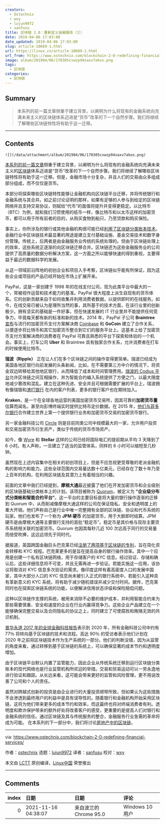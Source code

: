 ```yaml
---
creators:
  - Ostechnix
  - wxy
  - lujun9972
  - sanfusu
title: 区块链 2.0：重新定义金融服务（三）
date: 2019-04-06 17:03:00
date_updated: 2019-04-06 17:03:00
slug: article-10689-1.html
url: https://linux.cn/article-10689-1.html
url_from: https://www.ostechnix.com/blockchain-2-0-redefining-financial-services/
image: album/201904/06/170305cvwzp94saxv7akos.png
tags:
  - 区块链
categories:
  - 区块链
---
```


## Summary

> 本系列的前一篇文章侧重于建立背景，以阐明为什么将现有的金融系统向充满未来主义的区块链体系迈进是“货币”改革的下一个自然步骤。我们将继续了解哪些区块链特性将有助于这一迁移。

***

<!-- more -->

## Contents

`![](/data/attachment/album/201904/06/170305cvwzp94saxv7akos.png)`

[本系列的前一篇文章](https://linux.cn/article-10668-1.html)侧重于建立背景，以阐明为什么将现有的金融系统向充满未来主义的[区块链](https://linux.cn/article-10650-1.html)体系迈进是“货币”改革的下一个自然步骤。我们将继续了解哪些区块链特性将有助于这一迁移。但是，金融市场十分复杂，并且人们的交易由众多组成部分组成，而不仅仅是货币。

本部分将探索哪些区块链特性能够让金融机构向区块链平台迁移，并将传统银行和金融系统与其合并。如之前讨论证明的那样，如果有足够的人参与到给定的区块链网络并且支持交易协议，则赋给“代币”的面值将提升并变得更稳定。以比特币（BTC）为例，就和我们习惯使用的纸币一样，像比特币和以太币这样的加密货币，都可以用于所有前者的目的，从购买食物到船只，乃至贷款和购买保险。

事实上，你所涉及的银行或其他金融机构很可能已经[利用了区块链分类账本技术](https://www.forbes.com/sites/bernardmarr/2018/01/22/35-amazing-real-world-examples-of-how-blockchain-is-changing-our-world/#170df8de43b5)。金融行业中区块链技术最显著的用途是建立支付基础设施、基金交易技术和数字身份管理。传统上，后两者是由金融服务业传统的系统处理的。但由于区块链处理上的效率，这些系统正逐渐的向区块链迁移合并。区块链还为这些金融服务业的公司提供了高质量的数据分析解决方案，这一方面之所以能够快速的得到重视，主要得益于最近的数据科学的发展。

从这一领域前沿阵地的初创企业和项目入手考察，区块链似乎能有所保证，因为这些企业或项目的产品已经开始在市场上扩展开来。

PayPal，这是一家创建于 1998 年的在线支付公司，现为此类平台中最大的一个，常被视作运营和技术能力的基准。PayPal 很大程度上派生自现有的货币体系。它的创新贡献来自于如何收集并利用消费者数据，以提供即时的在线服务。如今，在线交易已被认为是理所当然的事，其所基于的技术方面，在该行业里的创新极少。拥有坚实的基础是一件好事，但在快速发展的 IT 行业里并不能提供任何竞争力，毕竟每天都有新的标准和新的技术。2014 年，PayPal 子公司 **Braintree** [宣布](https://publicpolicy.paypal-corp.com/issues/blockchain)与流行的加密货币支付方案解决商 [Coinbase](https://blog.coinbase.com/coinbase-adds-support-for-paypal-and-credit-cards-21968661d508) 和 **GoCoin** 建立了合作关系，以便逐步将比特币和其它加密货币整合到它们的服务平台上。这基本上给了加密货币支付方案解决商的消费者在 PayPal 可靠且熟悉的平台下探索和体验的一个机会。事实上，打车公司 **Uber** 和 Braintree 具有独家合作关系，允许消费者在打车的时候使用比特币。

**瑞波（Ripple）** 正在让人们在多个区块链之间的操作变得更简单。瑞波已经成为美国各地区银行向前发展的头条新闻，比如，在不需要第三方中介的情况下，将资金双边转移给其他地区银行，从而降低了成本和时间管理费用。[瑞波的 Codius 平台](http://fortune.com/2018/06/06/ripple-codius/)允许区块链之间互相操作，并为智能合约编入系统提供了方便之门，以最大限度地减少篡改和混乱。建立在这种先进、安全并且可根据需要扩展的平台上，瑞波拥有像瑞银和[渣打银行](https://www.finextra.com/newsarticle/32048/standard-chartered-to-extend-use-of-ripplenet-to-more-countries) 在内的客户列表，更多的银行客户也在期待加入。

**Kraken**，是一个在全球各地运营的美国加密货币交易所，因其可靠的**加密货币量**估算而闻名，甚至向彭博终端实时提供比特币定价数据。在 2015 年，[他们与菲多尔银行](https://99bitcoins.com/fidor-and-kraken-team-up-for-cryptocurrency-bank/)合作建立世界上第一个提供银行业务和加密货币交易的加密货币银行。

另一家金融科技公司 [Circle](https://www.bloomberg.com/research/stocks/private/snapshot.asp?privcapId=249292386) 则是目前同类公司中规模最大的一家，允许用户投资和交易加密货币衍生资产，类似于传统的货币市场资产。

如今，像 [Wyre](https://www.forbes.com/sites/julianmitchell/2018/07/31/wyre-the-blockchain-platform-taking-the-lead-in-cross-border-transactions/#6bc69ade69d7) 和 **Stellar** 这样的公司已经将国际电汇的提前期从平均 3 天降到了 6 小时。有人声称，一旦建立了适当的监管体系，同样的 6 小时可以缩短至几秒钟。

虽然现在上述内容集中在相关的初创项目上，但是不应忽视更受尊敬的老派金融机构的影响力和能力。这些全球范围内交易量达数十亿美元，已经存在了数十年乃至上百年的机构，在利用区块链及其潜力上有着相当的兴趣。

前面的文章中我们已经提到，**摩根大通**最近披露了他们在开发加密货币和企业级别的区块链基础分类帐本上的计划。该项目被称为 [Quorum](https://www.jpmorgan.com/global/Quorum)，被定义为 **“企业级分布式分类帐和智能合约平台”**。这一平台的主要目标是将大量的银行操作逐渐的迁移到 Quorum 中，从而削减像摩根大通这样的公司在保证隐私、安全和透明度上的重大开销。他们声称自己是行业中唯一完整拥有全部的区块链、协议和代币系统的玩家。他们也发布了一个称为 **JPM 硬币** 的加密货币，用于大额即时结算。JPM 硬币是由摩根大通等主要银行支持的首批“稳定币”。稳定币是其价格与现存主要货币系统相关联的加密货币。Quorum 也因其每秒几近 100 次远高于同行的交易量而倍受吹捧，这远远领先于同时代。

据报道，英国跨国金融巨头巴克莱已经[注册了两项基于区块链的专利](https://cointelegraph.com/news/barclays-files-two-digital-currency-and-blockchain-patents-with-u-s-patent-office)，旨在简化资金转移和 KYC 规程。巴克莱更多的是旨在提高自身的银行操作效率。其中一个应用是创建一个私有区块链网络，用于存储客户的 KYC 信息。经过验证、存储和确认后，这些详细信息将不可变，并且无需再进一步验证。若能实施这一应用，该协议将取消对 KYC 信息多次验证的需求。像印度这样有着高密度人口的发展中国家，其中大部分人口的 KYC 信息尚未被引入正式的银行系统中，若能引入这种具有革新意义的 KYC 系统，将有助于减少随机错误并减少交付时间。据传，巴克莱同时也在探索区块链系统的功能，以便解决信用状态评级和保险赔偿问题。

这种以区块链作支撑的系统，被用来消除不必要的维护成本，并利用智能合约来为那些需要慎重、安全和速度的企业在行业内赢得竞争力。这些企业产品建立在一个能够确保完整交易以及合同隐私的协议之上，同时建立了可使腐败和贿赂无效的共识机制。

[普华永道 2017 年的全球金融科技报告](https://www.pwc.com/jg/en/media-release/global-fintech-survey-2017.html)表示到 2020 年，所有金融科技公司中约有 77％ 将转向基于区块链的技术和流程。高达 90％ 的受访者表示他们计划在 2020 年之前将区块链技术作为生产系统的一部分。他们的判断没错，因为从监管的角度来看，通过转移到基于区块链的系统上，可以确保显著的成本节约和透明度增加。

由于区块链平台默认内置了监管能力，因此企业从传统系统迁移到运行区块链分类账本的现代网络也是行业监管机构所欢迎的举措。交易和贸易运动可以一劳永逸地进行验证和跟踪。从长远来看，这可能会带来更好的监管和风险管理，更不用说改善了公司和个人的责任。

虽然对跨越式创新的投资是由企业进行的大量投资顺带所致，但如果认为这些措施不会渗透到最终用户的利益中是具有误导性的。随着银行和金融机构开始采用区块链，这将为他们带来更多的成本节约和效率，而这最终也将对终端消费者有利。透明度和欺诈保护带来的额外好处将改善客户的感受，更重要的是提高人们对银行和金融系统的信任。通过区块链及其与传统服务的整合，金融服务行业急需的革命将成为可能。 在本系列的下一部分中，我们将讨论[房地产中的区块链](https://www.ostechnix.com/blockchain-2-0-blockchain-in-real-estate/)。

---

via: <https://www.ostechnix.com/blockchain-2-0-redefining-financial-services/>

作者：[ostechnix](https://www.ostechnix.com/author/editor/) 选题：[lujun9972](https://github.com/lujun9972) 译者：[sanfusu](https://github.com/sanfusu) 校对：[wxy](https://github.com/wxy)

本文由 [LCTT](https://github.com/LCTT/TranslateProject) 原创编译，[Linux中国](https://linux.cn/) 荣誉推出

***

## Comments

|   index | 日期                | 日期                                   | 评论                                                                     |
|--------:|:--------------------|:---------------------------------------|:-------------------------------------------------------------------------|
|       0 | 2021-11-16 04:38:07 | 来自波兰的 Chrome 95.0|Windows 10 用户 | Great article, blockchain is definitely chaining the financial industry! |
